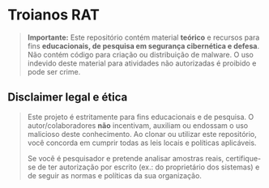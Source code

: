 # Troianos RAT
> **Importante:** Este repositório contém material **teórico** e recursos para fins **educacionais, de pesquisa em segurança cibernética e defesa**. Não contém código para criação ou distribuição de malware. O uso indevido deste material para atividades não autorizadas é proibido e pode ser crime.

## Disclaimer legal e ética

> Este projeto é estritamente para fins educacionais e de pesquisa. O autor/colaboradores **não** incentivam, auxiliam ou endossam o uso malicioso deste conhecimento. Ao clonar ou utilizar este repositório, você concorda em cumprir todas as leis locais e políticas aplicáveis.
> 
> Se você é pesquisador e pretende analisar amostras reais, certifique-se de ter autorização por escrito (ex.: do proprietário dos sistemas) e de seguir as normas e políticas da sua organização.
